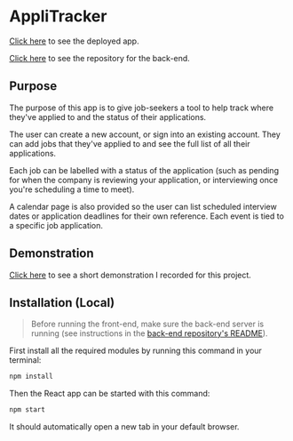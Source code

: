 # AppliTracker

[Click here](https://applitracker.netlify.app/) to see the deployed app.

[Click here](https://github.com/fitzgeraldkd/applitracker-backend) to see the repository for the back-end.

## Purpose

The purpose of this app is to give job-seekers a tool to help track where they've applied to and the status of their applications. 

The user can create a new account, or sign into an existing account. They can add jobs that they've applied to and see the full list of all their applications. 

Each job can be labelled with a status of the application (such as pending for when the company is reviewing your application, or interviewing once you're scheduling a time to meet). 

A calendar page is also provided so the user can list scheduled interview dates or application deadlines for their own reference. Each event is tied to a specific job application.

## Demonstration

[Click here](https://www.youtube.com/watch?v=EbsAC_7TzoQ) to see a short demonstration I recorded for this project. 

## Installation (Local)

> Before running the front-end, make sure the back-end server is running (see instructions in the [back-end repository's README](https://github.com/fitzgeraldkd/applitracker-backend)).

First install all the required modules by running this command in your terminal: 

```bash
npm install
```

Then the React app can be started with this command:

```bash
npm start
```

It should automatically open a new tab in your default browser.
